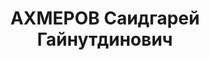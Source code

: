 ---
title: АХМЕРОВ Саидгарей Гайнутдинович
description: 'Род. в 1902, Зеленодольский р-н, с. Нурлаты, татарин, член ВКП(б) с
  1919. Проживал: г. Казань. Управляющий делами ЦИК и СНК ТАССР

  Арестован 08.06.1937. Обв. по ст. 58-8, 58-10, 58-11. Приговор: Верховный суд СССР,
  14.11.1937 – 10 лет лишения свободы.

  Реабилитирован 11.1956'
---